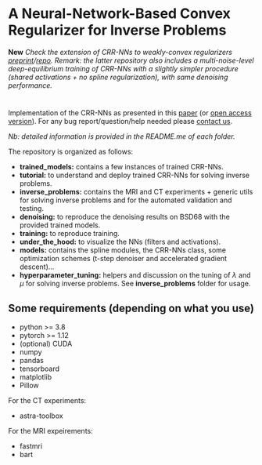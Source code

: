 # A Neural-Network-Based Convex Regularizer for Inverse Problems
**New** *Check the extension of CRR-NNs to weakly-convex regularizers [preprint](https://arxiv.org/abs/2308.10542)/[repo](https://github.com/axgoujon/weakly_convex_ridge_regularizer). Remark: the latter repository also includes a multi-noise-level deep-equilibrium training of CRR-NNs with a slightly simpler procedure (shared activations + no spline regularization), with same denoising performance.*
#

Implementation of the CRR-NNs as presented in this [paper](https://ieeexplore.ieee.org/document/10223264) (or [open access version](https://arxiv.org/pdf/2211.12461.pdf)). For any bug report/question/help needed please [contact us](mailto:alexis.goujon@epfl.ch).

*Nb: detailed information is provided in the README.me of each folder.*

The repository is organized as follows:
- **trained_models:** contains a few instances of trained CRR-NNs.
- **tutorial:** to understand and deploy trained CRR-NNs for solving inverse problems.
- **inverse_problems:** contains the MRI and CT experiments + generic utils for solving inverse problems and for the automated validation and testing.
- **denoising:** to reproduce the denoising results on BSD68 with the provided trained models.
- **training:** to reproduce training.
- **under_the_hood:** to visualize the NNs (filters and activations).
- **models:** contains the spline modules, the CRR-NNs class, some optimization schemes (t-step denoiser and accelerated gradient descent)...
- **hyperparameter_tuning:** helpers and discussion on the tuning of $\lambda$ and $\mu$ for solving inverse problems. See **inverse_problems** folder for usage. 

Some requirements (depending on what you use)
--------------
* python >= 3.8
* pytorch >= 1.12
* (optional) CUDA
* numpy
* pandas
* tensorboard
* matplotlib
* Pillow

For the CT experiments:
* astra-toolbox

For the MRI expeirements:
* fastmri
* bart
